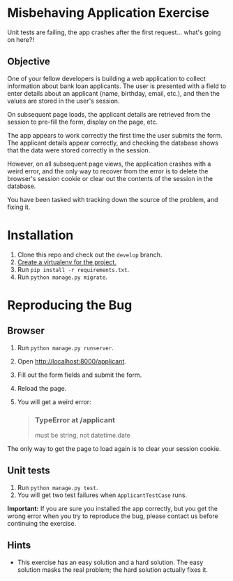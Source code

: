 # Misbehaving Application Exercise
Unit tests are failing, the app crashes after the first request... what's going on here?!

## Objective
One of your fellow developers is building a web application to collect information about bank loan applicants.  The user is
  presented with a field to enter details about an applicant (name, birthday, email, etc.), and then the values are stored in
  the user's session.
  
On subsequent page loads, the applicant details are retrieved from the session to pre-fill the form, display on the page, etc.

The app appears to work correctly the first time the user submits the form.  The applicant details appear correctly, and
  checking the database shows that the data were stored correctly in the session.

However, on all subsequent page views, the application crashes with a weird error, and the only way to recover from the
  error is to delete the browser's session cookie or clear out the contents of the session in the database.
  
You have been tasked with tracking down the source of the problem, and fixing it.

# Installation
1. Clone this repo and check out the `develop` branch.
2. [Create a virtualenv for the project.](http://virtualenvwrapper.readthedocs.org/en/latest/#introduction)
3. Run `pip install -r requirements.txt`.
4. Run `python manage.py migrate`.

# Reproducing the Bug
## Browser
1. Run `python manage.py runserver`.
2. Open <http://localhost:8000/applicant>.
3. Fill out the form fields and submit the form.
4. Reload the page.
5. You will get a weird error:

    > ### TypeError at /applicant  
    > must be string, not datetime.date
     
The only way to get the page to load again is to clear your session cookie.
    
## Unit tests
1. Run `python manage.py test`.
2. You will get two test failures when `ApplicantTestCase` runs.

**Important:**  If you are sure you installed the app correctly, but you get the wrong error when you try to reproduce the bug,
  please contact us before continuing the exercise.

## Hints
- This exercise has an easy solution and a hard solution.  The easy solution masks the real problem; the hard solution actually
  fixes it.
